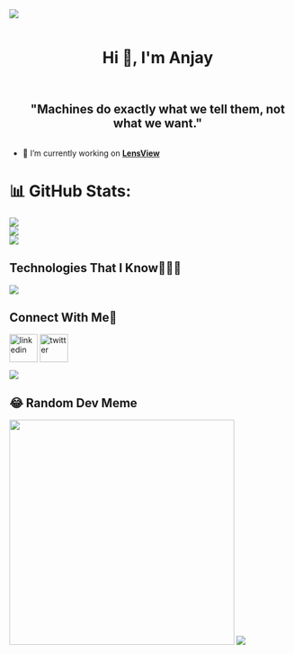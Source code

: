 
<!--horizontal divider(gradiant)-->
<img src="https://user-images.githubusercontent.com/73097560/115834477-dbab4500-a447-11eb-908a-139a6edaec5c.gif">

<!--h1 without bottom border-->
<div id="user-content-toc">
  <ul align="center">
    <summary><h1 style="display: inline-block">Hi 👋, I'm Anjay</h1></summary>
  </ul>
</div>


<!--h2 without bottom border-->
<div id="user-content-toc">
  <ul align="center">
    <summary><h2 style="display: inline-block">"Machines do exactly what we tell them, not what we want."</h2></summary>
  </ul>
</div>


<!--Intro start-->
- 🔭 I’m currently working on **<a href="https://github.com/BlockchainKami/lensview-beta">LensView</a>**
<!--Intro end-->

# 📊 GitHub Stats:
![](https://github-readme-stats.vercel.app/api?username=anjaysahoo&theme=blue-green&hide_border=false&include_all_commits=true&count_private=true)<br/>
![](https://github-readme-streak-stats.herokuapp.com/?user=anjaysahoo&theme=blue-green&hide_border=false)<br/>
![](https://github-readme-stats.vercel.app/api/top-langs/?username=anjaysahoo&theme=blue-green&hide_border=false&include_all_commits=true&count_private=true&layout=compact)




## Technologies That I Know👨🏻‍💻
  <a href="https://skillicons.dev">
    <img src="https://skillicons.dev/icons?i=svelte,angular,js,ts,java,nodejs,graphql,docker,jenkins,figma,solidity,python,aws,redis&perline=14" />
  </a>


## Connect With Me🤝
<a href="https://www.linkedin.com/in/anjaysahoo/" target="blank"><img align="center" src="https://user-images.githubusercontent.com/88904952/234979284-68c11d7f-1acc-4f0c-ac78-044e1037d7b0.png" alt="linkedin" height="50" width="50" /></a>
<a href="https://twitter.com/AnjaySahoo" target="blank"><img align="center" src="https://user-images.githubusercontent.com/88904952/234980676-61bfb021-ecc8-48f7-88e6-34c1b06c4a58.png" alt="twitter" height="50" width="50" /></a> 


[![](https://visitcount.itsvg.in/api?id=anjaysahoo&icon=3&color=8)](https://visitcount.itsvg.in)


## 😂 Random Dev Meme
<a >
    <img src='https://randommeme-five.vercel.app/' style="height: 400px;"/>
  </a>

<!--horizontal divider(gradiant)-->
<img src="https://user-images.githubusercontent.com/73097560/115834477-dbab4500-a447-11eb-908a-139a6edaec5c.gif">



